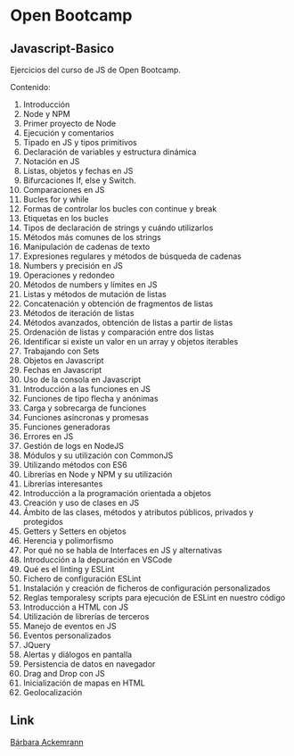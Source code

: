 # Open Bootcamp
## Javascript-Basico

Ejercicios del curso de JS de Open Bootcamp.

Contenido:

1. Introducción
2. Node y NPM
3. Primer proyecto de Node
4. Ejecución y comentarios
5. Tipado en JS y tipos primitivos
6. Declaración de variables y estructura dinámica
7. Notación en JS
8. Listas, objetos y fechas en JS
9. Bifurcaciones If, else y Switch.
10. Comparaciones en JS
11. Bucles for y while
12. Formas de controlar los bucles con continue y break
13. Etiquetas en los bucles
14. Tipos de declaración de strings y cuándo utilizarlos
15. Métodos más comunes de los strings
16. Manipulación de cadenas de texto
17. Expresiones regulares y métodos de búsqueda de cadenas
18. Numbers y precisión en JS
19. Operaciones y redondeo
20. Métodos de numbers y límites en JS
21. Listas y métodos de mutación de listas
22. Concatenación y obtención de fragmentos de listas
23. Métodos de iteración de listas
24. Métodos avanzados, obtención de listas a partir de listas
25. Ordenación de listas y comparación entre dos listas
26. Identificar si existe un valor en un array y objetos iterables
27. Trabajando con Sets
28. Objetos en Javascript
29. Fechas en Javascript
30. Uso de la consola en Javascript
31. Introducción a las funciones en JS
32. Funciones de tipo flecha y anónimas
33. Carga y sobrecarga de funciones
34. Funciones asíncronas y promesas
35. Funciones generadoras
36. Errores en JS
37. Gestión de logs en NodeJS
38. Módulos y su utilización con CommonJS
39. Utilizando métodos con ES6
40. Librerías en Node y NPM y su utilización
41. Librerías interesantes
42. Introducción a la programación orientada a objetos
43. Creación y uso de clases en JS
44. Ámbito de las clases, métodos y atributos públicos, privados y protegidos
45. Getters y Setters en objetos
46. Herencia y polimorfismo
47. Por qué no se habla de Interfaces en JS y alternativas
48. Introducción a la depuración en VSCode
49. Qué es el linting y ESLint
50. Fichero de configuración ESLint
51. Instalación y creación de ficheros de configuración personalizados
52. Reglas temporalesy scripts para ejecución de ESLint en nuestro código
53. Introducción a HTML con JS
54. Utilización de librerías de terceros
55. Manejo de eventos en JS
56. Eventos personalizados
57. JQuery
58. Alertas y diálogos en pantalla
59. Persistencia de datos en navegador
60. Drag and Drop con JS
61. Inicialización de mapas en HTML
62. Geolocalización

## Link

[Bárbara Ackemrann](https://www.linkedin.com/in/barchuackermann/)